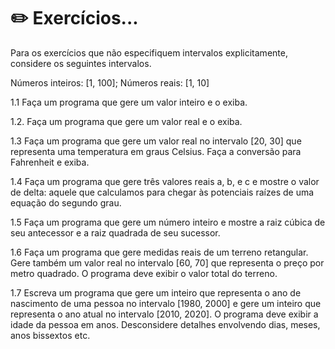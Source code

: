 # ✏️ Exercícios...
Para os exercícios que não especifiquem intervalos explicitamente, considere os seguintes intervalos.

Números inteiros: [1, 100];
Números reais: [1, 10]

1.1 Faça um programa que gere um valor inteiro e o exiba.

1.2. Faça um programa que gere um valor real e o exiba.

1.3 Faça um programa que gere um valor real no intervalo [20, 30] que representa uma
temperatura em graus Celsius. Faça a conversão para Fahrenheit e exiba.

1.4 Faça um programa que gere três valores reais a, b, e c e mostre o valor de delta: aquele que calculamos para chegar às potenciais raízes de uma equação do segundo grau.

1.5 Faça um programa que gere um número inteiro e mostre a raiz cúbica de seu antecessor e a raiz quadrada de seu sucessor.

1.6 Faça um programa que gere medidas reais de um terreno retangular. Gere também um valor real no intervalo [60, 70] que representa o preço por metro quadrado. O programa deve
exibir o valor total do terreno.

1.7 Escreva um programa que gere um inteiro que representa o ano de nascimento de uma pessoa no intervalo [1980, 2000] e gere um inteiro que representa o ano atual no intervalo [2010, 2020]. O programa deve exibir a idade da pessoa em anos. Desconsidere detalhes envolvendo dias, meses, anos bissextos etc.